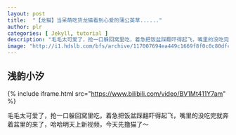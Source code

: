 ```yaml
---
layout: post
title:  "【龙猫】当呆萌吃货龙猫看到心爱的蒲公英草......"
author: plr
categories: [ Jekyll, tutorial ]
description: "毛毛太可爱了，抢一口躲回窝里吃，着急把饭盆踩翻吓得起飞，嘴里的没吃完就奔着盆里的来了，哈哈明天上新视频，今天先撸猫了～"
image: "http://i1.hdslb.com/bfs/archive/117007694ea449c1669f8f0c0c80dfccfcfaa6b1.jpg"
---
```

## 浅韵小汐

{% include iframe.html src="https://www.bilibili.com/video/BV1Mt411Y7am" %}

毛毛太可爱了，抢一口躲回窝里吃，着急把饭盆踩翻吓得起飞，嘴里的没吃完就奔着盆里的来了，哈哈明天上新视频，今天先撸猫了～


